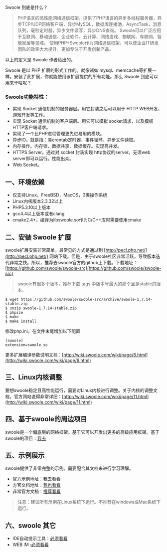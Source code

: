
Swoole 到底是什么？

> PHP语言的高性能网络通信框架，提供了PHP语言的异步多线程服务器，异步TCP/UDP网络客户端，异步MySQL，数据库连接池，AsyncTask，消息队列，毫秒定时器，异步文件读写，异步DNS查询。
Swoole可以广泛应用于互联网、移动通信、企业软件、云计算、网络游戏、物联网、车联网、智能家居等领域。 使用PHP+Swoole作为网络通信框架，可以使企业IT研发团队的效率大大提升，更加专注于开发创新产品。

以上的定义是 Swoole 作者给出的。

Swoole 是以 PHP 扩展的形式工作的。就像诸如 mysql、memcache等扩展一样。安装了此扩展，你就能使用该扩展提供的所有功能。那么 Swoole 到底可以用来干啥呢？

### Swoole功能特性：
+ 实现 Socket 通信机制的服务器层。用它封装之后可以用于 HTTP WEB开发、游戏开发等工作。
+ 实现 Socket 通信机制的客户端层。用它可以模拟 socket请求，以及模板HTTP客户端请求。
+ 实现了一个比PHP进程管理更先进易用的模块。
+ 异步IO。就是指：类crontab定时器、事件循环、异步文件读取。
+ 内存操作。内存锁、数据共享、数据缓存。实现高并发。
+ HTTPS Server。通过对 socket 封装实现 http协议的server。无须web server即可以运行。性能出众。
+ Web Socket。


## 一、环境依赖

+ 仅支持Linux，FreeBSD，MacOS，3类操作系统
+ Linux内核版本2.3.32以上
+ PHP5.3.10以上版本
+ gcc4.4以上版本或者clang
+ cmake2.4+，编译为libswoole.so作为C/C++库时需要使用cmake

## 二、安装 Swoole 扩展

swoole扩展安装非常简单。最常见的方式是通过到 [http://pecl.php.net/](http://pecl.php.net/) 网站下载。但是，由于swoole社区非常活跃，导致版本迭代非常之快。所以，推荐去swoole官方的github上下载。下载地址：[https://github.com/swoole/swoole-src](https://github.com/swoole/swoole-src)

> swoole有很多个版本，推荐下载 tags 中版本号最大的那个且是stable的版本。

```shell
$ wget https://github.com/swoole/swoole-src/archive/swoole-1.7.14-stable.zip
$ unzip swoole-1.7.14-stable.zip
$ phpize
$ make
$ make install
```

修改php.ini。在文件末尾增加以下配置
```
[swoole]
extension=swoole.so
```

更多扩展编译参数说明文档：[http://wiki.swoole.com/wiki/page/6.html](http://wiki.swoole.com/wiki/page/6.html)

## 三、Linux内核调整

要想swoole稳定且高性能运行，需要对Linux内核进行调整。关于内核的调整文档，官方网站说得非常详细：[http://wiki.swoole.com/wiki/page/11.html](http://wiki.swoole.com/wiki/page/11.html)



## 四、基于swoole的周边项目

swoole是一个偏底层的网络框架。基于它可以开发出更多的高级应用框架。基于swoole的项目：[我去](http://wiki.swoole.com/wiki/page/303.html)


## 五、示例展示

swoole提供了非常完整的示例。需要配合其文档来进行学习理解。
+ 官方示例地址：[我去看看](https://github.com/swoole/swoole-src/tree/swoole-1.7.14-stable/examples)
+ 方官文档地址：[我也看看](http://wiki.swoole.com/)
+ 非常官方文档：[推荐看看](https://github.com/LinkedDestiny/swoole-doc)

> 注意：建议所有示例在Linux系统下运行。不推荐在windows或Mac系统下运行。


## 六、swoole 其它

+ IDE自动提示工具：[必须看看](https://github.com/eaglewu/swoole-ide-helper)
+ WEB IM :[必须看看](https://github.com/matyhtf/php-webim)



